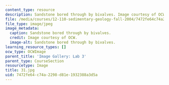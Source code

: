 ```yaml
---
content_type: resource
description: Sandstone bored through by bivalves. Image courtesy of OCW.
file: /media/courses/12-110-sedimentary-geology-fall-2004/7472fe64c74a2298d81e1932388a3d5a_31.jpg
file_type: image/jpeg
image_metadata:
  caption: Sandstone bored through by bivalves.
  credit: Image courtesy of OCW.
  image-alt: Sandstone bored through by bivalves.
learning_resource_types: []
ocw_type: OCWImage
parent_title: 'Image Gallery: Lab 3'
parent_type: CourseSection
resourcetype: Image
title: 31.jpg
uid: 7472fe64-c74a-2298-d81e-1932388a3d5a
---
```

